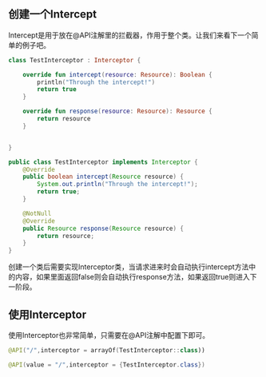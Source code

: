 ## 创建一个Intercept

Intercept是用于放在@API注解里的拦截器，作用于整个类。让我们来看下一个简单的例子吧。

````kotlin
class TestInterceptor : Interceptor {

    override fun intercept(resource: Resource): Boolean {
        println("Through the intercept!")
        return true
    }

    override fun response(resource: Resource): Resource {
        return resource
    }


}
````

````java
public class TestInterceptor implements Interceptor {
    @Override
    public boolean intercept(Resource resource) {
        System.out.println("Through the intercept!");
        return true;
    }

    @NotNull
    @Override
    public Resource response(Resource resource) {
        return resource;
    }
}
````

创建一个类后需要实现Interceptor类，当请求进来时会自动执行intercept方法中的内容，如果里面返回false则会自动执行response方法，如果返回true则进入下一阶段。

## 使用Interceptor

使用Interceptor也非常简单，只需要在@API注解中配置下即可。

````kotlin
@API("/",interceptor = arrayOf(TestInterceptor::class))
````

````java
@API(value = "/",interceptor = {TestInterceptor.class})
````